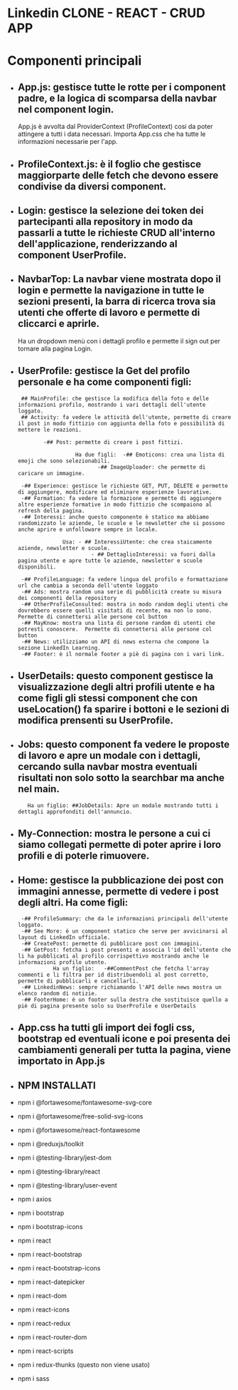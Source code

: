 
# Linkedin CLONE - REACT - CRUD APP

# Componenti principali

- ## App.js: gestisce tutte le rotte per i component padre, e la logica di scomparsa della navbar nel component login. 
    App.js è avvolta dal ProviderContext (ProfileContext) cosi da poter attingere a tutti i data necessari. Importa App.css che ha tutte le informazioni necessarie per l'app.

- ## ProfileContext.js: è il foglio che gestisce maggiorparte delle fetch che devono essere condivise da diversi component.

- ## Login: gestisce la selezione dei token dei partecipanti alla repository in modo da passarli a tutte le richieste CRUD all'interno dell'applicazione, renderizzando al component UserProfile.

- ## NavbarTop: La navbar viene mostrata dopo il login e permette la navigazione in tutte le sezioni presenti, la barra di ricerca trova sia utenti che offerte di lavoro e permette di cliccarci e aprirle. 
    Ha un dropdown menù con i dettagli profilo e permette il sign out per tornare alla pagina Login.

- ## UserProfile: gestisce la Get del profilo personale e ha come componenti figli:
       ## MainProfile: che gestisce la modifica della foto e delle informazioni profilo, mostrando i vari dettagli dell'utente loggato.
       ## Activity: fa vedere le attività dell'utente, permette di creare il post in modo fittizio con aggiunta della foto e possibilità di mettere le reazioni.
  
              -## Post: permette di creare i post fittizi.
  
                        Ha due figli:  -## Emoticons: crea una lista di emoji che sono selezionabili.
		                       -## ImageUploader: che permette di caricare un immagine.
  
       -## Experience: gestisce le richieste GET, PUT, DELETE e permette di aggiungere, modificare ed eliminare esperienze lavorative.
       -## Formation: fa vedere la formazione e permette di aggiungere altre esperienze formative in modo fittizio che scompaiono al refresh della pagina.
       -## Interessi: anche questo componente è statico ma abbiamo randomizzato le aziende, le scuole e le newsletter che si possono anche aprire e unfolloware sempre in locale.
  
	                Usa: - ## InteressiUtente: che crea staicamente aziende, newsletter e scuole.
                             - ## DettaglioInteressi: va fuori dalla pagina utente e apre tutte le aziende, newsletter e scuole disponibili.
  
       -## ProfileLanguage: fa vedere lingua del profilo e formattazione url che cambia a seconda dell'utente loggato
       -## Ads: mostra random una serie di pubblicità create su misura dei componenti della repository
       -## OtherProfileConsulted: mostra in modo random degli utenti che dovrebbero essere quelli visitati di recente, ma non lo sono. Permette di connettersi alle persone col button
       -## MayKnow: mostra una lista di persone random di utenti che potresti conoscere.  Permette di connettersi alle persone col button
       -## News: utilizziamo un API di news esterna che compone la sezione LinkedIn Learning.
       -## Footer: è il normale footer a piè di pagina con i vari link.

- ## UserDetails: questo component gestisce la visualizzazione degli altri profili utente e ha come figli gli stessi component che con useLocation() fa sparire i bottoni e le sezioni di modifica prensenti su UserProfile.

- ## Jobs: questo component fa vedere le proposte di lavoro e apre un modale con i dettagli, cercando sulla navbar mostra eventuali risultati non solo sotto la searchbar ma anche nel main.
         Ha un figlio: ##JobDetails: Apre un modale mostrando tutti i dettagli approfonditi dell'annuncio.
- ## My-Connection: mostra le persone a cui ci siamo collegati permette di poter aprire i loro profili e di poterle rimuovere.

- ## Home: gestisce la pubblicazione dei post con immagini annesse, permette di vedere i post degli altri. Ha come figli: 
       -## ProfileSummary: che da le informazioni principali dell'utente loggato.
       -## See More: è un component statico che serve per avvicinarsi al layout di LinkedIn ufficiale.
       -## CreatePost: permette di pubblicare post con immagini.
       -## GetPost: fetcha i post presenti e associa l'id dell'utente che li ha pubblicati al profilo corrispettivo mostrando anche le informazioni profilo utente.
                 Ha un figlio:   -##CommentPost che fetcha l'array commenti e li filtra per id distribuendoli al post corretto, permette di pubblicarli e cancellarli.
       -## LinkedinNews: sempre richiamando l'API delle news mostra un elenco random di notizie.
       -## FooterHome: è un footer sulla destra che sostituisce quello a piè di pagina presente solo su UserProfile e UserDetails

- ## App.css ha tutti gli import dei fogli css, bootstrap ed eventuali icone e poi presenta dei cambiamenti generali per tutta la pagina, viene importato in App.js      

- ## NPM INSTALLATI 
- npm i @fortawesome/fontawesome-svg-core
- npm i @fortawesome/free-solid-svg-icons
- npm i @fortawesome/react-fontawesome
- npm i @reduxjs/toolkit
- npm i @testing-library/jest-dom
- npm i @testing-library/react
- npm i @testing-library/user-event
- npm i axios
- npm i bootstrap
- npm i bootstrap-icons
- npm i react
- npm i react-bootstrap
- npm i react-bootstrap-icons
- npm i react-datepicker
- npm i react-dom
- npm i react-icons
- npm i react-redux
- npm i react-router-dom
- npm i react-scripts
- npm i redux-thunks (questo non viene usato)
- npm i sass
